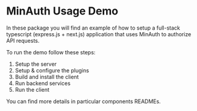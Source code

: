 # MinAuth Usage Demo


In these package you will find an example of how to setup a full-stack typescript (express.js + next.js) application
that uses MinAuth to authorize API requests.

To run the demo follow these steps:

1. Setup the server
2. Setup & configure the plugins
3. Build and install the client
4. Run backend services
5. Run the client

You can find more details in particular components READMEs.
